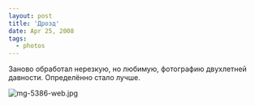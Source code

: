 ```yaml
---
layout: post
title: 'Дрозд'
date: Apr 25, 2008
tags:
  - photos
---
```


Заново обработал нерезкую, но любимую, фотографию двухлетней давности. Определённо стало лучше.

![mg-5386-web.jpg](upload://mg-5386-web.jpg)
